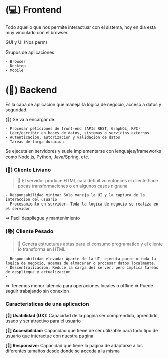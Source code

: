 # (💻) Frontend

Todo aquello que nos permite interactuar con el sistema, hoy en dia esta muy vinculado con el browser.

GUI y UI (Nos perm)

Grupos de aplicaciones

    - Browser
    - Desktop
    - Mobile

# (💾) Backend

Es la capa de aplicacion que maneja la logica de negocio, acceso a datos y seguridad.

(🔩) Se va a encargar de:

    - Procesar peticiones de front-end (APIs REST, GraphQL, RPC)
    - Leer/escribir en bases de datos, sistemas o servicios externos
    - Autenticacion, autorizacion y validacion de datos
    - Tareas de larga duracion

Se ejecuta en servidores y suele implementarse con lenguajes/frameworks como Node.js, Python, Java/Spring, etc.

### (📕) Cliente Liviano

> 🎲 El servidor produce HTML casi definitivo entonces el cliente hace pocas transformaciones o en algunos casos nignuna

    - Responsabilidad minima: Solo maneja la UI y la captura de la interaccion del usuario
    - Procesamiento en servidor: Toda la logica de negocio se realiza en el servidor

=> Facil despliegue y mantenimiento

### (📚) Cliente Pesado

> 🎲 Genera estructuras aptas para el consumo programatico y el cliente lo transforma en HTML

    - Responsabilidad elevada: Aparte de la UI, ejecuta parte o toda la logica de negocio, ademas de almacenar o procesar datos localmente.
    - Descentralizacion: Reduce la carga del server, pero implica tareas de despliegue y actualizacion
    -

=> Tenemos menor latencia para operaciones locales o offline
=> Puede seguir trabajando sin conexion

### Caracteristicas de una aplicacion

**[🎫] Usabilidad (UX):** Capacidad de la pagina ser comprendido, aprendido, usado y ser atractivo para el usuario

**[🎫] Accesibilidad:** Capacidad que tiene de ser utilizable para todo tipo de usuario que interactue con nuestra pagina

**[🎫] Responsive:** Capacidad que tiene la pagina de adaptarse a los diferentes tamaños desde donde se acceda a la misma
